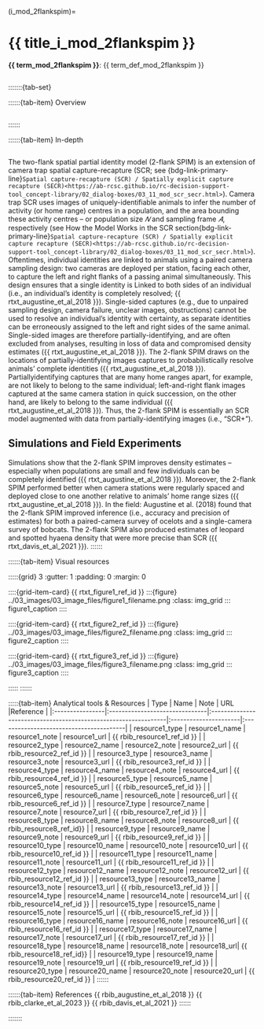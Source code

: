 ﻿---
jupytext:
  formats: md:myst
  text_representation:
    extension: .md
    format_name: myst
    format_version: 0.17.2 <!--0.13-->
    jupytext_version: 1.16.4 <!-- 6.5.4-->
kernelspec:
  display_name: Python 3
  language: python
  name: python3
editor_options:
  markdown:
    wrap: none
---
(i_mod_2flankspim)=
# {{ title_i_mod_2flankspim }}
<!--
:::{hint}
replace me with text
:::
-->
**{{ term_mod_2flankspim }}**: {{ term_def_mod_2flankspim }}
```{include} pro_con_assump/mod_2flankspim_apc.md
```

:::::::{tab-set}

::::::{tab-item} Overview
```{include} include/00_coming_soon.md
```
::::::

::::::{tab-item} In-depth
```{include} include/note_adapted_clarke_et_al_2023.md
```
The two-flank spatial partial identity model (2-flank SPIM) is an extension of camera trap spatial capture-recapture (SCR; see {bdg-link-primary-line}`Spatial capture-recapture (SCR) / Spatially explicit capture recapture (SECR)<https://ab-rcsc.github.io/rc-decision-support-tool_concept-library/02_dialog-boxes/03_11_mod_scr_secr.html>`). Camera trap SCR uses images of uniquely-identifiable animals to infer the number of activity (or home range) centres in a population, and the area bounding these activity centres – or population size *𝑁* and sampling frame *𝐴*, respectively (see How the Model Works in the SCR section{bdg-link-primary-line}`Spatial capture-recapture (SCR) / Spatially explicit capture recapture (SECR)<https://ab-rcsc.github.io/rc-decision-support-tool_concept-library/02_dialog-boxes/03_11_mod_scr_secr.html>`). Oftentimes, individual identities are linked to animals using a paired camera sampling design: two cameras are deployed per station, facing each other, to capture the left and right flanks of a passing animal simultaneously. This design ensures that a single identity is Linked to both sides of an individual (i.e., an individual’s identity is completely resolved; {{ rtxt_augustine_et_al_2018 }}). Single-sided captures (e.g., due to unpaired sampling design, camera failure, unclear images, obstructions) cannot be used to resolve an individual’s identity with certainty, as separate identities can be erroneously assigned to the left and right sides of the same animal. Single-sided images are therefore partially-identifying, and are often excluded from analyses, resulting in loss of data and compromised density estimates ({{ rtxt_augustine_et_al_2018 }}).
The 2-flank SPIM draws on the locations of partially-identifying images captures to probabilistically resolve animals’ complete identities ({{ rtxt_augustine_et_al_2018 }}). Partiallyidentifying captures that are many home ranges apart, for example, are not likely to belong to the same individual; left-and-right flank images captured at the same camera station in quick succession, on the other hand, are likely to belong to the same individual ({{ rtxt_augustine_et_al_2018 }}). Thus, the 2-flank SPIM is essentially an SCR model augmented with data from partially-identifying images (i.e., “SCR+”).
## Simulations and Field Experiments
Simulations show that the 2-flank SPIM improves density estimates – especially when populations are small and few individuals can be completely identified ({{ rtxt_augustine_et_al_2018 }}). Moreover, the 2-flank SPIM performed better when camera stations were regularly spaced and deployed close to one another relative to animals’ home range sizes ({{ rtxt_augustine_et_al_2018 }}).
In the field: Augustine et al. (2018) found that the 2-flank SPIM improved inference (i.e., accuracy and precision of estimates) for both a paired-camera survey of ocelots and a single-camera survey of bobcats. The 2-flank SPIM also produced estimates of leopard and spotted hyaena density that were more precise than SCR ({{ rtxt_davis_et_al_2021 }}).
::::::

::::::{tab-item} Visual resources

:::::{grid} 3
:gutter: 1
:padding: 0
:margin: 0

::::{grid-item-card} {{ rtxt_figure1_ref_id }}
:::{figure} ../03_images/03_image_files/figure1_filename.png
:class: img_grid
:::
figure1_caption
::::

::::{grid-item-card} {{ rtxt_figure2_ref_id }}
:::{figure} ../03_images/03_image_files/figure2_filename.png
:class: img_grid
:::
figure2_caption
::::

::::{grid-item-card} {{ rtxt_figure3_ref_id }}
:::{figure} ../03_images/03_image_files/figure3_filename.png
:class: img_grid
:::
figure3_caption
::::

:::::
::::::

:::::{tab-item} Analytical tools & Resources
| Type | Name | Note | URL |Reference |
|:----------------|:-------------------------------|:----------------------------------------------------------------|:----------------------|:----------------------------------------|
| resource1_type | resource1_name | resource1_note | resource1_url | {{ rbib_resource1_ref_id }} |
| resource2_type | resource2_name | resource2_note | resource2_url | {{ rbib_resource2_ref_id }} |
| resource3_type | resource3_name | resource3_note | resource3_url | {{ rbib_resource3_ref_id }} |
| resource4_type | resource4_name | resource4_note | resource4_url | {{ rbib_resource4_ref_id }} |
| resource5_type | resource5_name | resource5_note | resource5_url | {{ rbib_resource5_ref_id }} |
| resource6_type | resource6_name | resource6_note | resource6_url | {{ rbib_resource6_ref_id }} |
| resource7_type | resource7_name | resource7_note | resource7_url | {{ rbib_resource7_ref_id }} |
| resource8_type | resource8_name | resource8_note | resource8_url | {{ rbib_resource8_ref_id}} |
| resource9_type | resource9_name | resource9_note | resource9_url | {{ rbib_resource9_ref_id }} |
| resource10_type | resource10_name | resource10_note | resource10_url | {{ rbib_resource10_ref_id }} |
| resource11_type | resource11_name | resource11_note | resource11_url | {{ rbib_resource11_ref_id }} |
| resource12_type | resource12_name | resource12_note | resource12_url | {{ rbib_resource12_ref_id }} |
| resource13_type | resource13_name | resource13_note | resource13_url | {{ rbib_resource13_ref_id }} |
| resource14_type | resource14_name | resource14_note | resource14_url | {{ rbib_resource14_ref_id }} |
| resource15_type | resource15_name | resource15_note | resource15_url | {{ rbib_resource15_ref_id }} |
| resource16_type | resource16_name | resource16_note | resource16_url | {{ rbib_resource16_ref_id }} |
| resource17_type | resource17_name | resource17_note | resource17_url | {{ rbib_resource17_ref_id }} |
| resource18_type | resource18_name | resource18_note | resource18_url| {{ rbib_resource18_ref_id}} |
| resource19_type | resource19_name | resource19_note | resource19_url | {{ rbib_resource19_ref_id }} |
| resource20_type | resource20_name | resource20_note | resource20_url | {{ rbib_resource20_ref_id }} |
::::::

::::::{tab-item} References
{{ rbib_augustine_et_al_2018 }}
{{ rbib_clarke_et_al_2023 }}
{{ rbib_davis_et_al_2021 }}
::::::

:::::::
